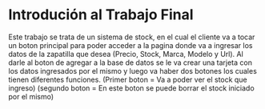 # Introdución al Trabajo Final 
Este trabajo se trata de un sistema de stock, en el cual el cliente va a tocar un boton principal para poder acceder a la pagina donde va a ingresar los datos de la zapatilla que desea (Precio, Stock, Marca, Modelo y Url).
Al darle al boton de agregar a la base de datos se le va crear una tarjeta con los datos ingresados por el mismo y luego va haber dos botones los cuales tienen diferentes funciones.
(Primer boton = Va a poder ver el stock que ingreso)
(segundo boton = En este boton se puede borrar el stock iniciado por el mismo)
